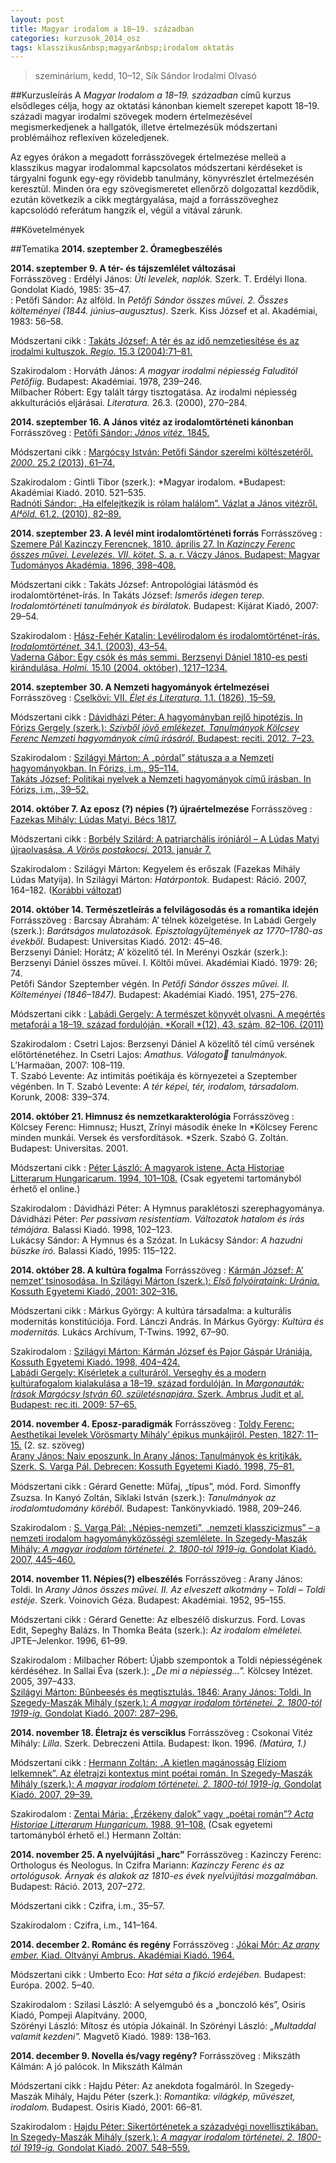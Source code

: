 ```yaml
---
layout: post
title: Magyar irodalom a 18–19. században
categories: kurzusok_2014_osz
tags: klasszikus&nbsp;magyar&nbsp;irodalom oktatás
---
```


> szeminárium, kedd, 10–12, Sík Sándor Irodalmi Olvasó

##Kurzusleírás
A *Magyar Irodalom a 18–19. században* című kurzus elsődleges célja, hogy az oktatási kánonban kiemelt szerepet kapott 18–19. századi magyar irodalmi szövegek
modern értelmezésével megismerkedjenek a hallgatók, illetve értelmezésük módszertani problémáihoz reflexíven közeledjenek.

Az egyes órákon a megadott forrásszövegek értelmezése melle a klasszikus magyar irodalommal kapcsolatos módszertani kérdéseket is tárgyalni fogunk egy-egy rövidebb tanulmány, könyvrészlet értelmezésén keresztül. Minden óra egy szövegismeretet ellenőrző dolgozattal kezdődik, ezután következik a cikk megtárgyalása,
majd a forrásszöveghez kapcsolódó referátum hangzik el, végül a vitával zárunk.

##Követelmények

##Tematika
**2014\. szeptember 2. Óramegbeszélés**

**2014\. szeptember 9. A tér- és tájszemlélet változásai**  
Forrásszöveg
:    Erdélyi János: *Úti levelek, naplók.* Szerk. T. Erdélyi Ilona. Gondolat Kiadó, 1985: 35–47.  
:    Petőfi Sándor: Az alföld. In *Petőfi Sándor összes művei. 2. Összes költeményei (1844. június–augusztus)*. Szerk. Kiss József et al. Akadémiai, 1983: 56–58.  

Módszertani cikk
:    [Takáts József: A tér és az idő nemzetiesítése és az irodalmi kultuszok. *Regio.* 15.3 (2004):71–81.](http://epa.oszk.hu/00000/00036/00055/pdf/71-81.pdf)  

Szakirodalom
:    Horváth János: *A magyar irodalmi népiesség Faluditól Petőfiig.* Budapest: Akadémiai. 1978, 239–246.  
    Milbacher Róbert: Egy talált tárgy tisztogatása. Az irodalmi népiesség akkulturációs eljárásai. *Literatura.* 26.3. (2000), 270–284.

**2014\. szeptember 16. A János vitéz az irodalomtörténeti kánonban**
Forrásszöveg
:   [Petőfi Sándor: *János vitéz.* 1845.](http://nbn.urn.hu/N2L?urn:nbn:hu-99240)

Módszertani cikk
:   [Margócsy István: Petőfi Sándor szerelmi költészetéről. *2000*. 25.2 (2013), 61–74.](http://ketezer.hu/2013/07/a-szerelem-orszaga/)

Szakirodalom
:   Gintli Tibor (szerk.): *Magyar irodalom. *Budapest: Akadémiai Kiadó. 2010. 521–535.  
    [Radnóti Sándor: „Ha elfelejtkezik is rólam halálom”. Vázlat a János vitézről. *Alöld.* 61.2. (2010), 82–89.](http://epa.oszk.hu/00000/00002/00138/radnoti.htm)

**2014\. szeptember 23. A levél mint irodalomtörténeti forrás**
Forrásszöveg
:   [Szemere Pál Kazinczy Ferencnek, 1810. április 27. In *Kazinczy Ferenc összes művei. Levelezés. VII. kötet.* S. a. r. Váczy János. Budapest: Magyar Tudományos Akadémia. 1896, 398–408.](http://hdl.handle.net/2437/101330)

Módszertani cikk
:   Takáts József: Antropológiai látásmód és irodalomtörténet-írás. In Takáts József: *Ismerős idegen terep. Irodalomtörténeti tanulmányok és bírálatok.* Budapest: Kijárat Kiadó, 2007: 29–54.

Szakirodalom
:   [Hász-Fehér Katalin: Levélirodalom és irodalomtörténet-írás. *Irodalomtörténet.* 34.1. (2003), 43–54.](http://www.irodalomtortenet.hu/pdf/IT_2003-1.pdf)  
    [Vaderna Gábor: Egy csók és más semmi. Berzsenyi Dániel 1810-es pesti kirándulása. *Holmi.* 15.10 (2004. október), 1217–1234.](http://epa.oszk.hu/01000/01050/00010/pdf/)

**2014\. szeptember 30. A Nemzeti hagyományok értelmezései**
Forrásszöveg
:   [Cselkövi: VII. *Élet és Literatura.* 1.1. (1826), 15–59.](http://www.kiad.hu/bibl/nemzetihagy/index.php?sorszam=1)

Módszertani cikk
:   [Dávidházi Péter: A hagyományban rejlő hipotézis. In Fórizs Gergely (szerk.): *Szívből jövő emlékezet. Tanulmányok Kölcsey Ferenc Nemzeti hagyományok című írásáról.* Budapest: reciti. 2012. 7–23.](http://www.reciti.hu/wp-content/uploads/1_dp.pdf)

Szakirodalom
:   [Szilágyi Márton: A „pórdal” státusza a a Nemzeti hagyományokban. In Fórizs, i.m., 95–114.](http://www.reciti.hu/wp-content/uploads/6_szm.pdf)  
    [Takáts József: Politikai nyelvek a Nemzeti hagyományok című írásban. In Fórizs, i.m., 39–52.](http://www.reciti.hu/wp-content/uploads/3_tj.pdf)

**2014\. október 7. Az eposz (?) népies (?) újraértelmezése**
Forrásszöveg
:   [Fazekas Mihály: Lúdas Matyi. Bécs 1817.](http://mek.oszk.hu/00600/00648/00648.htm)

Módszertani cikk
:   [Borbély Szilárd: A patriarchális iróniáról – A Lúdas Matyi újraolvasása. *A Vörös postakocsi.* 2013. január 7.](http://www.avorospostakocsi.hu/2013/01/07/a-patriarchalis-ironiarol-a-ludas-matyi-ujraolvasasa/)

Szakirodalom
:   Szilágyi Márton: Kegyelem és erőszak (Fazekas Mihály Lúdas Matyija). In Szilágyi Márton: *Határpontok.* Budapest: Ráció. 2007, 164–182. ([Korábbi változat](http://epa.oszk.hu/00000/00002/00075/szilagyi.html))

**2014. október 14. Természetleírás a felvilágosodás és a romantika idején**
Forrásszöveg
:   Barcsay Ábrahám: A’ télnek közelgetése. In Labádi Gergely (szerk.): *Barátságos mulatozások. Episztolagyűjtemények az 1770–1780-as évekből.* Budapest: Universitas Kiadó. 2012: 45–46.  
    Berzsenyi Dániel: Horátz; A’ közelitő tél. In Merényi Oszkár (szerk.): Berzsenyi Dániel összes művei. I. Költői művei. Akadémiai Kiadó. 1979: 26; 74.  
    Petőfi Sándor Szeptember végén. In *Petőfi Sándor összes művei. II. Költeményei (1846–1847).* Budapest: Akadémiai Kiadó. 1951, 275–276.

Módszertani cikk
:   [Labádi Gergely: A természet könyvét olvasni. A megértés metaforái a 18–19. század fordulóján. *Korall *(12), 43. szám, 82–106. (2011)](https://www.academia.edu/1909872/A_termeszet_konyvet_olvasni._A_megertes_metaforai_a_18-19._szazad_fordulojan)

Szakirodalom
:   Csetri Lajos: Berzsenyi Dániel A közelítő tél című versének előtörténetéhez. In Csetri Lajos: *Amathus. Válogato tanulmányok.* L’Harmaan, 2007: 108–119.  
    T. Szabó Levente: Az intimitás poétikája és környezetei a Szeptember végénben. In T. Szabó Levente: *A tér képei, tér, irodalom, társadalom.* Korunk, 2008: 339–374.

**2014\. október 21. Himnusz és nemzetkarakterológia**
Forrásszöveg
:   Kölcsey Ferenc: Himnusz; Huszt, Zrínyi második éneke In *Kölcsey Ferenc minden munkái. Versek és versfordítások. *Szerk. Szabó G. Zoltán. Budapest: Universitas. 2001.

Módszertani cikk
:   [Péter László: A magyarok istene. Acta Historiae Litterarum Hungaricarum. 1994, 101–108.](http://digit.bibl.u-szeged.hu/00000/00004/00025/hist_litt_hung_026_101-108.pdf) (Csak egyetemi tartományból érhető el online.)

Szakirodalom
:   Dávidházi Péter: A Hymnus paraklétoszi szerephagyománya. Dávidházi Péter: *Per passivam resistentiam. Változatok hatalom és írás témájára.* Balassi Kiadó. 1998, 102–123.  
    Lukácsy Sándor: A Hymnus és a Szózat. In Lukácsy Sándor: *A hazudni büszke író.* Balassi Kiadó, 1995: 115–122.

**2014. október 28. A kultúra fogalma**
Forrásszöveg
:   [Kármán József: A’ nemzet’ tsinosodása. In Szilágyi Márton (szerk.): *Első folyóirataink: Uránia.* Kossuth Egyetemi Kiadó, 2001: 302–316.](http://hdl.handle.net/2437/101460)

Módszertani cikk
:   Márkus György: A kultúra társadalma: a kulturális modernitás konstitúciója. Ford. Lánczi András. In Márkus György: *Kultúra és modernitás.* Lukács Archívum, T-Twins. 1992, 67–90.

Szakirodalom
:   [Szilágyi Márton: Kármán József és Pajor Gáspár Urániája. Kossuth Egyetemi Kiadó. 1998, 404–424.](http://hdl.handle.net/2437/101430)  
    [Labádi Gergely: Kísérletek a culturáról. Verseghy és a modern kultúrafogalom kialakulása a 18–19. század fordulóján. In *Margonauták: Írások Margócsy István 60. születésnapjára.* Szerk. Ambrus Judit et al. Budapest: rec.iti. 2009: 57–65.](http://publicatio.bibl.u-szeged.hu/1257/)

**2014. november 4. Eposz-paradigmák**
Forrásszöveg
:   [Toldy Ferenc: Aesthetikai levelek Vörösmarty Mihály’ épikus munkájiról. Pesten, 1827: 11–15.](http://www.kiad.hu/bibl/10102007.pdf) (2. sz. szöveg)  
    [Arany János: Naiv eposzunk. In Arany János: Tanulmányok és kritikák. Szerk. S. Varga Pál. Debrecen: Kossuth Egyetemi Kiadó. 1998, 75–81.](http://syrena.elte.hu/og/historia/Naiv.pdf)

Módszertani cikk
:   Gérard Genette: Műfaj, „típus”, mód. Ford. Simonﬀy Zsuzsa. In Kanyó Zoltán, Síklaki István (szerk.): *Tanulmányok az irodalomtudomány köréből.* Budapest: Tankönyvkiadó. 1988, 209–246.

Szakirodalom
:   [S. Varga Pál: „Népies-nemzeti”, „nemzeti klasszicizmus” – a nemzeti irodalom hagyományközösségi szemlélete. In Szegedy-Maszák Mihály: *A magyar irodalom történetei. 2. 1800-tól 1919-ig.* Gondolat Kiadó. 2007, 445–460.](http://villanyspenot.hu/?p=szoveg&n=12241)

**2014. november 11. Népies(?) elbeszélés**
Forrásszöveg
:   Arany János: Toldi. In *Arany János összes művei. II. Az elveszett alkotmány – Toldi – Toldi estéje.* Szerk. Voinovich Géza. Budapest: Akadémiai. 1952, 95–155.

Módszertani cikk
:   Gérard Genette: Az elbeszélő diskurzus. Ford. Lovas Edit, Sepeghy Balázs. In Thomka Beáta (szerk.): *Az irodalom elméletei.* JPTE–Jelenkor. 1996, 61–99.

Szakirodalom
:   Milbacher Róbert: Újabb szempontok a Toldi népiességének kérdéséhez. In Sallai Éva (szerk.): *„De mi a népiesség...”.* Kölcsey Intézet. 2005, 397–433.  
    [Szilágyi Márton: Bűnbeesés és megtisztulás. 1846: Arany János: Toldi. In Szegedy-Maszák Mihály (szerk.): *A magyar irodalom történetei. 2. 1800-tól 1919-ig.* Gondolat Kiadó. 2007: 287–296.](http://villanyspenot.hu/?p=szoveg&n=12237)

**2014. november 18. Életrajz és versciklus**
Forrásszöveg
:   Csokonai Vitéz Mihály: *Lilla*. Szerk. Debreczeni Attila. Budapest: Ikon. 1996. *(Matúra, 1.)*

Módszertani cikk
:   [Hermann Zoltán: „A kietlen magánosság Elíziom lelkemnek”. Az életrajzi kontextus mint poétai román. In Szegedy-Maszák Mihály (szerk.): *A magyar irodalom történetei. 2. 1800-tól 1919-ig.* Gondolat Kiadó. 2007, 29–39.](http://villanyspenot.hu/?p=szoveg&n=12312)

Szakirodalom
:   [Zentai Mária: „Érzékeny dalok” vagy „poétai román”? *Acta Historiae Litterarum Hungaricum.* 1988, 91–108.](http://digit.bibl.u-szeged.hu/00000/00004/00024/hist_litt_hung_025_091-108.pdf) (Csak egyetemi tartományból érhető el.)
    Hermann Zoltán: 

**2014. november 25. A nyelvújítási „harc”**
Forrásszöveg
:   Kazinczy Ferenc: Orthologus és Neologus. In Czifra Mariann: *Kazinczy Ferenc és az ortológusok. Árnyak és alakok az 1810-es évek nyelvújítási mozgalmában.* Budapest: Ráció. 2013, 207–272.

Módszertani cikk
:   Czifra, i.m., 35–57.

Szakirodalom
:   Czifra, i.m., 141–164.

**2014. december 2. Románc és regény**
Forrásszöveg
:   [Jókai Mór: *Az arany ember.* Kiad. Oltványi Ambrus. Akadémiai Kiadó. 1964.](http://mek.oszk.hu/05500/05571/)

Módszertani cikk
:   Umberto Eco: *Hat séta a fikció erdejében.* Budapest: Európa. 2002. 5–40.

Szakirodalom
:   Szilasi László: A selyemgubó és a „bonczoló kés”, Osiris Kiadó, Pompeji Alapítvány. 2000,  
    Szörényi László: Mítosz és utópia Jókainál. In Szörényi László: *„Multaddal valamit kezdeni”.* Magvető Kiadó. 1989: 138–163.

**2014. december 9. Novella és/vagy regény?**
Forrásszöveg
:   Mikszáth Kálmán: A jó palócok. In Mikszáth Kálmán

Módszertani cikk
:   Hajdu Péter: Az anekdota fogalmáról. In Szegedy-Maszák Mihály, Hajdu Péter (szerk.): *Romantika: világkép, művészet, irodalom.* Budapest. Osiris Kiadó, 2001: 66–81.

Szakirodalom
:   [Hajdu Péter: Sikertörténetek a századvégi novellisztikában. In Szegedy-Maszák Mihály (szerk.): *A magyar irodalom történetei. 2. 1800-tól 1919-ig.* Gondolat Kiadó. 2007. 548–559.](http://villanyspenot.hu/?p=szoveg&n=12283)

